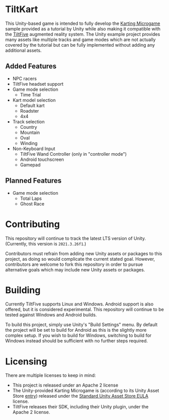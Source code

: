 # TiltKart

This Unity-based game is intended to fully develop the [Karting Microgame](https://learn.unity.com/project/karting-template) sample provided as a tutorial by Unity while also making it compatible with the [TiltFive](https://www.tiltfive.com/) augmented reality system. The Unity example project provides many assets like multiple tracks and game modes which are not actually covered by the tutorial but can be fully implemented without adding any additional assets.

## Added Features
- NPC racers
- TiltFive headset support
- Game mode selection
   - Time Trial
- Kart model selection
   - Default kart
   - Roadster
   - 4x4
- Track selection
   - Country
   - Mountain
   - Oval
   - Winding
- Non-Keyboard Input
   - TiltFive Wand Controller (only in "controller mode")
   - Android touchscreen
   - Gamepad

## Planned Features
- Game mode selection
   - Total Laps
   - Ghost Race

# Contributing

This repository will continue to track the latest LTS version of Unity. (Currently, this version is `2021.3.26f1`.)

Contributors must refrain from adding new Unity assets or packages to this project, as doing so would complicate the current stated goal. However, contributors are welcome to fork this repository in order to pursue alternative goals which may include new Unity assets or packages.

# Building
Currently TiltFive supports Linux and Windows. Android support is also offered, but it is considered experimental. This repository will continue to be tested against Windows and Android builds.

To build this project, simply use Unity's "Build Settings" menu. By default the project will be set to build for Android as this is the slightly more complex setup. If you wish to build for Windows, switching to build for Windows instead should be sufficient with no further steps required.

# Licensing
There are multiple licenses to keep in mind:
- This project is released under an Apache 2 license
- The Unity-provided Karting Microgame is (according to its Unity Asset Store [entry](https://assetstore.unity.com/packages/3d/vehicles/karting-microgame-urp-150956)) released under the [Standard Unity Asset Store EULA](https://unity.com/legal/as-terms) license.
- TiltFive releases their SDK, including their Unity plugin, under the Apache 2 license.

